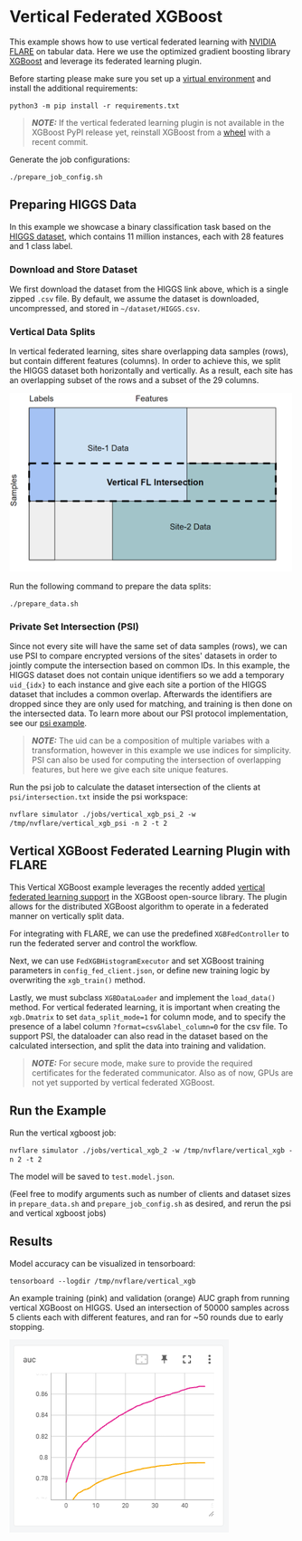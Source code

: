 # Vertical Federated XGBoost
This example shows how to use vertical federated learning with [NVIDIA FLARE](https://nvflare.readthedocs.io/en/main/index.html) on tabular data.
Here we use the optimized gradient boosting library [XGBoost](https://github.com/dmlc/xgboost) and leverage its federated learning plugin.

Before starting please make sure you set up a [virtual environment](../../../README.md#set-up-a-virtual-environment) and install the additional requirements:
```
python3 -m pip install -r requirements.txt
```

> **_NOTE:_** If the vertical federated learning plugin is not available in the XGBoost PyPI release yet, reinstall XGBoost from a [wheel](https://xgboost.readthedocs.io/en/stable/install.html#nightly-build) with a recent commit.

Generate the job configurations:
```
./prepare_job_config.sh
```

## Preparing HIGGS Data
In this example we showcase a binary classification task based on the [HIGGS dataset](https://archive.ics.uci.edu/dataset/280/higgs), which contains 11 million instances, each with 28 features and 1 class label.

### Download and Store Dataset
We first download the dataset from the HIGGS link above, which is a single zipped `.csv` file.
By default, we assume the dataset is downloaded, uncompressed, and stored in `~/dataset/HIGGS.csv`.

### Vertical Data Splits
In vertical federated learning, sites share overlapping data samples (rows), but contain different features (columns).
In order to achieve this, we split the HIGGS dataset both horizontally and vertically. As a result, each site has an overlapping subset of the rows and a  subset of the 29 columns.

<img src="./figs/vertical_fl.png" alt="vertical fl diagram" width="500"/>

Run the following command to prepare the data splits:
```
./prepare_data.sh
```

### Private Set Intersection (PSI)
Since not every site will have the same set of data samples (rows), we can use PSI to compare encrypted versions of the sites' datasets in order to jointly compute the intersection based on common IDs. In this example, the HIGGS dataset does not contain unique identifiers so we add a temporary `uid_{idx}` to each instance and give each site a portion of the HIGGS dataset that includes a common overlap. Afterwards the identifiers are dropped since they are only used for matching, and training is then done on the intersected data. To learn more about our PSI protocol implementation, see our [psi example](../psi/README.md).

> **_NOTE:_** The uid can be a composition of multiple variabes with a transformation, however in this example we use indices for simplicity. PSI can also be used for computing the intersection of overlapping features, but here we give each site unique features.

Run the psi job to calculate the dataset intersection of the clients at `psi/intersection.txt` inside the psi workspace:
```
nvflare simulator ./jobs/vertical_xgb_psi_2 -w /tmp/nvflare/vertical_xgb_psi -n 2 -t 2
```

## Vertical XGBoost Federated Learning Plugin with FLARE

This Vertical XGBoost example leverages the recently added [vertical federated learning support](https://github.com/dmlc/xgboost/issues/8424) in the XGBoost open-source library. The plugin allows for the distributed XGBoost algorithm to operate in a federated manner on vertically split data.

For integrating with FLARE, we can use the predefined `XGBFedController` to run the federated server and control the workflow.

Next, we can use `FedXGBHistogramExecutor` and set XGBoost training parameters in `config_fed_client.json`, or define new training logic by overwriting the `xgb_train()` method.

Lastly, we must subclass `XGBDataLoader` and implement the `load_data()` method. For vertical federated learning, it is important when creating the `xgb.Dmatrix` to set `data_split_mode=1` for column mode, and to specify the presence of a label column `?format=csv&label_column=0` for the csv file. To support PSI, the dataloader can also read in the dataset based on the calculated intersection, and split the data into training and validation.

> **_NOTE:_** For secure mode, make sure to provide the required certificates for the federated communicator. Also as of now, GPUs are not yet supported by vertical federated XGBoost.

## Run the Example
Run the vertical xgboost job:
```
nvflare simulator ./jobs/vertical_xgb_2 -w /tmp/nvflare/vertical_xgb -n 2 -t 2
```

The model will be saved to `test.model.json`.

(Feel free to modify arguments such as number of clients and dataset sizes in `prepare_data.sh` and `prepare_job_config.sh` as desired, and rerun the psi and vertical xgboost jobs)

## Results
Model accuracy can be visualized in tensorboard:
```
tensorboard --logdir /tmp/nvflare/vertical_xgb
```

An example training (pink) and validation (orange) AUC graph from running vertical XGBoost on HIGGS.
Used an intersection of 50000 samples across 5 clients each with different features, and ran for ~50 rounds due to early stopping.

![Vertical XGBoost graph](./figs/vertical_xgboost_graph.png)
